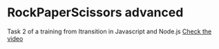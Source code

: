 # RockPaperScissors advanced
Task 2 of a training from Itransition in Javascript and Node.js
[Check the video](https://www.youtube.com)
